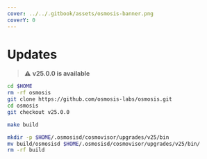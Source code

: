 ```yaml
---
cover: ../../.gitbook/assets/osmosis-banner.png
coverY: 0
---
```


# Updates

> ⚠️ **v25.0.0 is available**

```bash
cd $HOME
rm -rf osmosis
git clone https://github.com/osmosis-labs/osmosis.git
cd osmosis
git checkout v25.0.0

make build

mkdir -p $HOME/.osmosisd/cosmovisor/upgrades/v25/bin
mv build/osmosisd $HOME/.osmosisd/cosmovisor/upgrades/v25/bin/
rm -rf build
```

